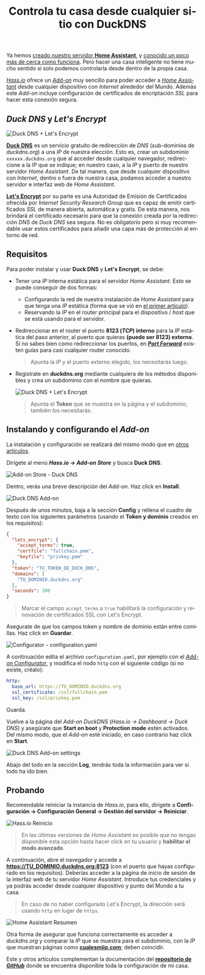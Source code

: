 ﻿---
title: "Controla tu casa desde cualquier sitio con DuckDNS"
header:
  image: /assets/posts/es/controla-tu-casa-desde-cualquier-sitio-con-duckdns/header.jpg
tags: homeassistant hassio domotica
lang: es
ref: 15
permalink: /es/controla-tu-casa-desde-cualquier-sitio-con-duckdns/
---

Ya hemos [creado nuestro servidor **Home Assistant**](https://www.nocountryforgeeks.com/domotizando-nuestra-casa-con-home-assistant/), y [conocido un poco más de cerca como funciona](/es/conociendo-home-assistant/). Pero hacer una casa inteligente no tiene mucho sentido si solo podemos controlarla desde dentro de la propia casa.

[*Hass.io*](https://www.home-assistant.io/hassio/) ofrece un [*Add-on*](https://www.home-assistant.io/addons/) muy sencillo para poder acceder a [*Home Assistant*](https://www.home-assistant.io/) desde cualquier dispositivo con *Internet* alrededor del Mundo. Además este *Add-on* incluye configuración de certificados de encriptación *SSL* para hacer esta conexión segura.

## *Duck DNS* y *Let's Encrypt*

![Duck DNS + Let's Encrypt](/assets/posts/es/controla-tu-casa-desde-cualquier-sitio-con-duckdns/duckdns-letsencrypt.jpg)

[**Duck DNS**](https://www.duckdns.org/) es un servicio gratuito de redirección de *DNS* (sub-dominios de *duckdns.org*) a una *IP* de nuestra elección. Esto es, crear un subdominio `xxxxxx.duckdns.org` que al acceder desde cualquier navegador, redireccione a la IP que se indique; en nuestro caso, a la *IP* y puerto de nuestro servidor *Home Assistant*. De tal manera, que desde cualquier dispositivo con *Internet*, dentro o fuera de nuestra casa, podamos acceder a nuestro servidor e interfaz web de *Home Assistant*.

[**Let's Encrypt**](https://letsencrypt.org/) por su parte es una Autoridad de Emisión de Certificados ofrecida por *Internet Security Research Group* que es capaz de emitir certificados *SSL* de manera abierta, automática y gratis. De esta manera, nos brindará el certificado necesario para que la conexión creada por la redirección *DNS* de *Duck DNS* sea segura. No es obligatorio pero si muy recomendable usar estos certificados para añadir una capa más de protección al entorno de red.

## Requisitos

Para poder instalar y usar **Duck DNS** y **Let's Encrypt**, se debe:

- Tener una *IP* interna estática para el servidor *Home Assistant*. Esto se puede conseguir de dos formas:
  - Configurando la red de nuestra instalación de *Home Assistant* para que tenga una *IP* estática (forma que se vió en [el primer artículo](https://www.nocountryforgeeks.com/domotizando-nuestra-casa-con-home-assistant/)).
  - Reservando la *IP* en el router principal para el dispositivo / *host* que se está usando para el servidor.
- Redireccionar en el router el puerto **8123 (*TCP*) interno** para la *IP* estática del paso anterior, al puerto que quieras **(puede ser 8123) externo**. Si no sabes bien como redireccionar los puertos, en [***Port Forward***](https://portforward.com/) existen guías para casi cualquier router conocido.

  > Apunta la *IP* y el puerto externo elegido, los necesitarás luego.

- Regístrate en **duckdns.org** mediante cualquiera de los métodos disponibles y crea un subdominio con el nombre que quieras.

  ![Duck DNS + Let's Encrypt](/assets/posts/es/controla-tu-casa-desde-cualquier-sitio-con-duckdns/duckdns-pagina-inicio.jpg)

  > Apunta el **Token** que se muestra en la página y el subdominio, también los necesitarás.

## Instalando y configurando el *Add-on*

La instalación y configuración se realizará del mismo modo que en [otros artículos](/es/configura-home-assistant-editando-sus-archivos/).

Dirígete al menú ***Hass.io -> Add-on Store*** y busca **Duck DNS**.

![Add-on Store - Duck DNS](/assets/posts/es/controla-tu-casa-desde-cualquier-sitio-con-duckdns/hassio-addon-store.jpg)

Dentro, verás una breve descripción del *Add-on*. Haz click en **Install**.

![Duck DNS Add-on](/assets/posts/es/controla-tu-casa-desde-cualquier-sitio-con-duckdns/duckdns-addon.jpg)

Después de unos minutos, baja a la sección **Config** y rellena el cuadro de texto con los siguientes parámetros (usando el **Token y dominio** creados en los requisitos):

```json
{
  "lets_encrypt": {
    "accept_terms": true,
    "certfile": "fullchain.pem",
    "keyfile": "privkey.pem"
  },
  "token": "TU_TOKEN_DE_DUCK_DNS",
  "domains": [
    "TU_DOMINIO.duckdns.org"
  ],
  "seconds": 300
}
```

> Marcar el campo `accept_terms` a `true` habilitará la configuración y renovación de certificados SSL con Let's Encrypt.

Asegurate de que los campos token y nombre de dominio están entre comillas. Haz click en **Guardar**.

![Configurator - configuration.yaml](/assets/posts/es/controla-tu-casa-desde-cualquier-sitio-con-duckdns/configurator-configuration-yaml.jpg)

A continuación edita el archivo `configuration.yaml`, por ejemplo con el [*Add-on Configurator*](/es/configura-home-assistant-editando-sus-archivos/), y modifica el nodo `http` con el siguiente código (si no existe, créalo):

```yaml
http:
  base_url: https://TU_DOMINIO.duckdns.org
  ssl_certificate: /ssl/fullchain.pem
  ssl_key: /ssl/privkey.pem
```

Guarda.

Vuelve a la página del *Add-on DuckDNS* (*Hass.io -> Dashboard -> Duck DNS*) y asegúrate que **Start on boot** y **Protection mode** estén activados. Del mismo modo, que el *Add-on* esté iniciado, en caso contrario haz click en **Start**.

![Duck DNS Add-on settings](/assets/posts/es/controla-tu-casa-desde-cualquier-sitio-con-duckdns/duckdns-configuracion-addon.jpg)

Abajo del todo en la sección **Log**, tendrás toda la información para ver si todo ha ido bien.

## Probando

Recomendable reiniciar la instancia de *Hass.io*, para ello, dirígete a **Configuración -> Configuración General -> Gestión del servidor -> Reiniciar**.

![Hass.io Reinicio](/assets/posts/es/controla-tu-casa-desde-cualquier-sitio-con-duckdns/reiniciar-hassio.jpg)

> En las últimas versiones de *Home Assistant* es posible que no tengas disponible esta opción hasta hacer click en tu usuario y **habilitar el modo avanzado**.

A continuación, abre el navegador y accede a **https://TU_DOMINIO.duckdns.org:8123** (con el puerto que hayas configurado en los requisitos). Deberías acceder a la página de inicio de sesión de la interfaz web de tu servidor *Home Assistant*. Introduce tus credenciales y ya podrás acceder desde cualquier dispositivo y punto del Mundo a tu casa.

> En caso de no haber configurado Let's Encrypt, la dirección será usando `http` en lugar de `https`.

![Home Assistant Resumen](/assets/posts/es/controla-tu-casa-desde-cualquier-sitio-con-duckdns/home-assistant-resumen-lovelace.jpg)

Otra forma de asegurar que funciona correctamente es acceder a *duckdns.org* y comparar la *IP* que se muestra para el subdominio, con la *IP* que muestran páginas como [**cualesmiip.com**](http://cualesmiip.com/); deben coincidir.

Este y otros artículos complementan la documentación del [**repositorio de *GitHub***](https://github.com/danimart1991/home-assistant-config) donde se encuentra disponible toda la configuración de mi casa.
